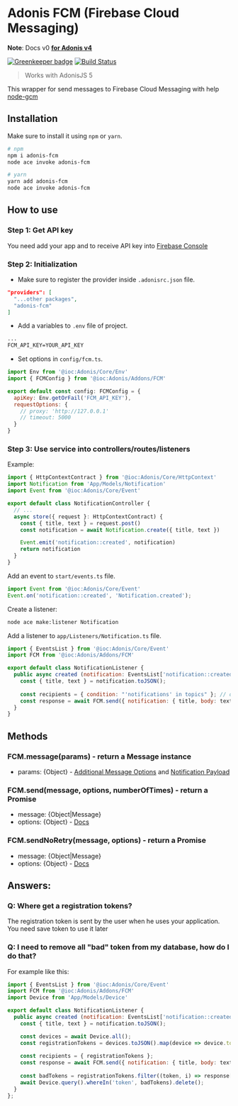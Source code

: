 # Adonis FCM (Firebase Cloud Messaging)

**Note**: Docs v0 [**for Adonis v4**](https://github.com/lookinlab/adonis-fcm/tree/v0)

[![Greenkeeper badge](https://badges.greenkeeper.io/lookinlab/adonis-fcm.svg)](https://greenkeeper.io/)
[![Build Status](https://travis-ci.org/lookinlab/adonis-fcm.svg?branch=develop)](https://travis-ci.org/lookinlab/adonis-fcm)

> Works with AdonisJS 5

This wrapper for send messages to Firebase Cloud Messaging with help [node-gcm](https://github.com/ToothlessGear/node-gcm)

## Installation

Make sure to install it using `npm` or `yarn`.

```bash
# npm
npm i adonis-fcm
node ace invoke adonis-fcm

# yarn
yarn add adonis-fcm
node ace invoke adonis-fcm
```

## How to use

### Step 1: Get API key

You need add your app and to receive API key into [Firebase Console](https://console.firebase.google.com/)

### Step 2: Initialization

- Make sure to register the provider inside `.adonisrc.json` file.

```json
"providers": [
  "...other packages",
  "adonis-fcm"
]
```

- Add a variables to `.env` file of project.
```txt
...
FCM_API_KEY=YOUR_API_KEY
```

- Set options in `config/fcm.ts`.

```js
import Env from '@ioc:Adonis/Core/Env'
import { FCMConfig } from '@ioc:Adonis/Addons/FCM'

export default const config: FCMConfig = {
  apiKey: Env.getOrFail('FCM_API_KEY'),
  requestOptions: {
    // proxy: 'http://127.0.0.1'
    // timeout: 5000
  }
}
```

### Step 3: Use service into controllers/routes/listeners

Example:

```js
import { HttpContextContract } from '@ioc:Adonis/Core/HttpContext'
import Notification from 'App/Models/Notification'
import Event from '@ioc:Adonis/Core/Event'

export default class NotificationController {
  // ...
  async store({ request }: HttpContextContract) {
    const { title, text } = request.post()
    const notification = await Notification.create({ title, text })

    Event.emit('notification::created', notification)
    return notification
  }
}
```

Add an event to `start/events.ts` file.

```js
import Event from '@ioc:Adonis/Core/Event'
Event.on('notification::created', 'Notification.created');
```

Create a listener:

```bash
node ace make:listener Notification
```

Add a listener to `app/Listeners/Notification.ts` file.

```js
import { EventsList } from '@ioc:Adonis/Core/Event'
import FCM from '@ioc:Adonis/Addons/FCM'

export default class NotificationListener {
  public async created (notification: EventsList['notification::created']) {
    const { title, text } = notification.toJSON();
    
    const recipients = { condition: "'notifications' in topics" }; // or { registrationTokens: [...] }
    const response = await FCM.send({ notification: { title, body: text }}, recipients);
  }
}
```

## Methods

### FCM.message(params) - return a Message instance
- params:  {Object} - [Additional Message Options](https://github.com/ToothlessGear/node-gcm#additional-message-options) and [Notification Payload](https://github.com/ToothlessGear/node-gcm#notification-payload-option-table)

### FCM.send(message, options, numberOfTimes) - return a Promise
- message: {Object|Message}
- options: {Object} - [Docs](https://github.com/ToothlessGear/node-gcm#recipients)

### FCM.sendNoRetry(message, options) - return a Promise
- message: {Object|Message}
- options: {Object} - [Docs](https://github.com/ToothlessGear/node-gcm#recipients)
 
## Answers:

### Q: Where get a registration tokens?
The registration token is sent by the user when he uses your application. You need save token to use it later

### Q: I need to remove all "bad" token from my database, how do I do that? 
For example like this:

```js
import { EventsList } from '@ioc:Adonis/Core/Event'
import FCM from '@ioc:Adonis/Addons/FCM'
import Device from 'App/Models/Device'

export default class NotificationListener {
  public async created (notification: EventsList['notification::created']) {
    const { title, text } = notification.toJSON();

    const devices = await Device.all();
    const registrationTokens = devices.toJSON().map(device => device.token);
    
    const recipients = { registrationTokens };
    const response = await FCM.send({ notification: { title, body: text }}, recipients);
    
    const badTokens = registrationTokens.filter((token, i) => response[i].error !== null);
    await Device.query().whereIn('token', badTokens).delete();
  }
};
```
